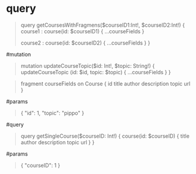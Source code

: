 # query

> query getCoursesWithFragmens(&#0036;courseID1:Int!, &#0036;courseID2:Int!) {
> course1 : course(id: &#0036;courseID1) {
> ...courseFields
> }
>  
>  course2 : course(id: &#0036;courseID2) {
>    ...courseFields
>  }
>}

#mutation
>mutation updateCourseTopic(&#0036;id: Int!, &#0036;topic: String!) {
>  updateCourseTopic (id: &#0036;id, topic: &#0036;topic) {
>    ...courseFields
>  }
>}

>  fragment courseFields on Course {
>    id
>    title
>    author
>    description
>    topic
>    url
>  }	

#params
>{
>  "id": 1,
>  "topic": "pippo"
>}

#query

>query getSingleCourse(&#0036;courseID: Int!) {
> course(id: &#0036;courseID) {
> title
> author
> description
> topic
> url
>}
>}

#params

>{
> "courseID": 1
> }